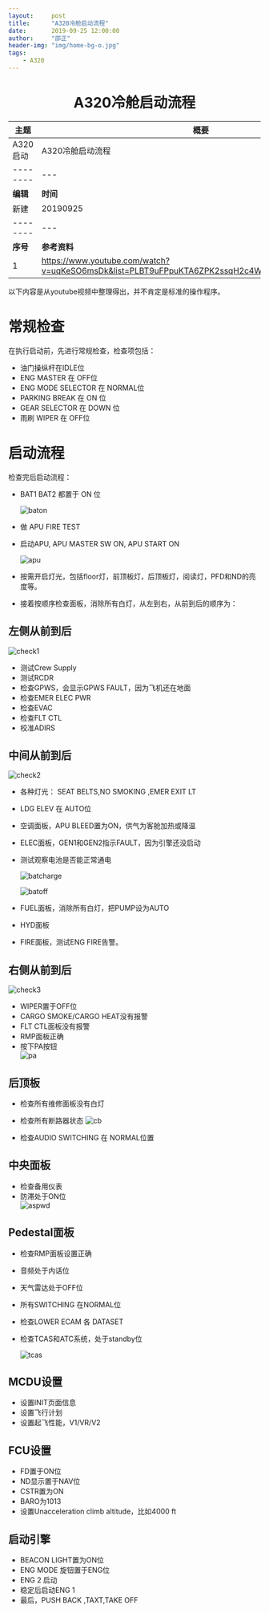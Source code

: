 ```yaml
---
layout:     post
title:      "A320冷舱启动流程"
date:       2019-09-25 12:00:00
author:     "邵正"
header-img: "img/home-bg-o.jpg"
tags:
    - A320
---
```


<h1 align="center">A320冷舱启动流程</h1>

| 主题     | 概要                    |
| -------- | ----------------------- |
| A320启动     | A320冷舱启动流程 |
| -------- | ---                     |
| **编辑** | **时间**                |
| 新建     | 20190925                |
| -------- | ---                     |
| **序号** | **参考资料**            |
| 1        | https://www.youtube.com/watch?v=uqKeSO6msDk&list=PLBT9uFPpuKTA6ZPK2ssqH2c4W8gB8JPa6&index=9&t=0s |

以下内容是从youtube视频中整理得出，并不肯定是标准的操作程序。

# 常规检查

在执行启动前，先进行常规检查，检查项包括：

+ 油门操纵杆在IDLE位
+ ENG MASTER 在 OFF位
+ ENG MODE SELECTOR 在 NORMAL位
+ PARKING BREAK 在 ON 位
+ GEAR SELECTOR 在 DOWN 位
+ 雨刷 WIPER 在 OFF位

# 启动流程

检查完后启动流程：

+ BAT1 BAT2 都置于 ON 位

  ![baton](/picture/engstart/baton.png)  

+ 做 APU FIRE TEST
+ 启动APU, APU MASTER SW ON, APU START ON
  
  ![apu](/picture/engstart/apu.png)

+ 按需开启灯光，包括floor灯，前顶板灯，后顶板灯，阅读灯，PFD和ND的亮度等。
+ 接着按顺序检查面板，消除所有白灯，从左到右，从前到后的顺序为：

## 左侧从前到后

   ![check1](/picture/engstart/check1.png)

   - 测试Crew Supply
   - 测试RCDR
   - 检查GPWS，会显示GPWS FAULT，因为飞机还在地面
   - 检查EMER ELEC PWR
   - 检查EVAC
   - 检查FLT CTL 
   - 校准ADIRS   

## 中间从前到后

   ![check2](/picture/engstart/check2.png)

   - 各种灯光： SEAT BELTS,NO SMOKING ,EMER EXIT LT
   - LDG ELEV 在 AUTO位
   - 空调面板，APU BLEED置为ON，供气为客舱加热或降温
   - ELEC面板，GEN1和GEN2指示FAULT，因为引擎还没启动
   - 测试观察电池是否能正常通电

      ![batcharge](/picture/engstart/batcharge.png)

      ![batoff](/picture/engstart/batoff.png)
  
   - FUEL面板，消除所有白灯，把PUMP设为AUTO
   - HYD面板
   - FIRE面板，测试ENG FIRE告警。   

## 右侧从前到后

  ![check3](/picture/engstart/check3.png)

  - WIPER置于OFF位
  - CARGO SMOKE/CARGO HEAT没有报警
  - FLT CTL面板没有报警
  - RMP面板正确
  - 按下PA按钮    
    ![pa](/picture/engstart/pa.png)

## 后顶板

+ 检查所有维修面板没有白灯
+ 检查所有断路器状态
  ![cb](/picture/engstart/cb.png)

+ 检查AUDIO SWITCHING 在 NORMAL位置  

## 中央面板

+ 检查备用仪表
+ 防滞处于ON位  
  ![aspwd](/picture/engstart/aspwd.png)

## Pedestal面板

+ 检查RMP面板设置正确
+ 音频处于内话位
+ 天气雷达处于OFF位
+ 所有SWITCHING 在NORMAL位
+ 检查LOWER ECAM 各 DATASET
+ 检查TCAS和ATC系统，处于standby位

  ![tcas](/picture/engstart/tcas.png)

## MCDU设置

+ 设置INIT页面信息
+ 设置飞行计划
+ 设置起飞性能，V1/VR/V2
  
## FCU设置

+ FD置于ON位
+ ND显示置于NAV位
+ CSTR置为ON
+ BARO为1013
+ 设置Unacceleration climb altitude，比如4000 ft
  
## 启动引擎

+ BEACON LIGHT置为ON位
+ ENG MODE 旋钮置于ENG位
+ ENG 2 启动
+ 稳定后启动ENG 1
+ 最后，PUSH BACK ,TAXT,TAKE OFF
  

